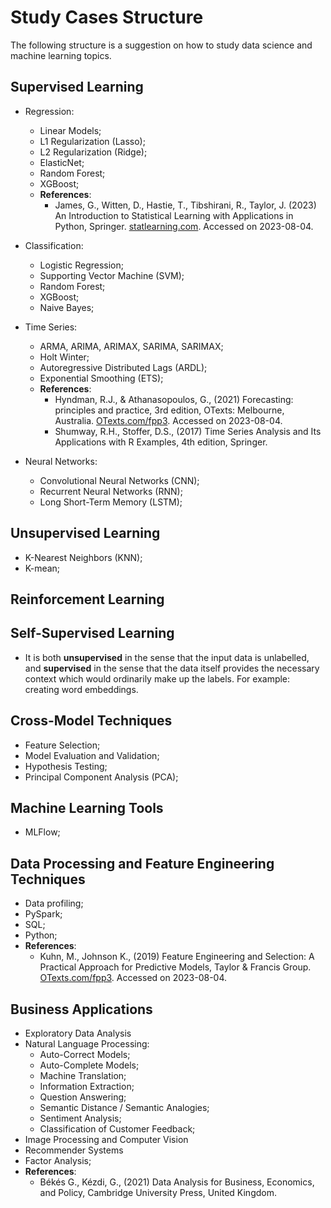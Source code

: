 # Study Cases Structure

The following structure is a suggestion on how to study data science and machine learning topics.

## Supervised Learning

- Regression:
  - Linear Models;
  - L1 Regularization (Lasso);
  - L2 Regularization (Ridge);
  - ElasticNet;
  - Random Forest;
  - XGBoost;
  - **References**:
    - James, G., Witten, D., Hastie, T., Tibshirani, R., Taylor, J. (2023) An Introduction to Statistical Learning with Applications in Python, Springer. [statlearning.com](https://www.statlearning.com/). Accessed on 2023-08-04.
    
- Classification:
  - Logistic Regression;
  - Supporting Vector Machine (SVM);
  - Random Forest;
  - XGBoost;
  - Naive Bayes;
      
- Time Series:
  - ARMA, ARIMA, ARIMAX, SARIMA, SARIMAX;
  - Holt Winter;
  - Autoregressive Distributed Lags (ARDL);
  - Exponential Smoothing (ETS);
  - **References**:
    - Hyndman, R.J., & Athanasopoulos, G., (2021) Forecasting: principles and practice, 3rd edition, OTexts: Melbourne, Australia. [OTexts.com/fpp3](https://otexts.com/fpp3/). Accessed on 2023-08-04.
    - Shumway, R.H., Stoffer, D.S., (2017) Time Series Analysis and Its Applications with R Examples, 4th edition, Springer.
    
- Neural Networks:
  - Convolutional Neural Networks (CNN);
  - Recurrent Neural Networks (RNN);
  - Long Short-Term Memory (LSTM);

## Unsupervised Learning
  - K-Nearest Neighbors (KNN);
  - K-mean;

## Reinforcement Learning

## Self-Supervised Learning
  - It is both **unsupervised** in the sense that the input data is unlabelled, and **supervised** in the sense that the data itself provides the necessary context which would ordinarily make up the labels. For example: creating word embeddings.

## Cross-Model Techniques
  - Feature Selection;
  - Model Evaluation and Validation;
  - Hypothesis Testing;
  - Principal Component Analysis (PCA);

## Machine Learning Tools
  - MLFlow;

## Data Processing and Feature Engineering Techniques
  - Data profiling;
  - PySpark;
  - SQL;
  - Python;
  - **References**:
    - Kuhn, M., Johnson K., (2019) Feature Engineering and Selection: A Practical Approach for Predictive Models, Taylor & Francis Group. [OTexts.com/fpp3](http://www.feat.engineering/). Accessed on 2023-08-04.

## Business Applications
  - Exploratory Data Analysis
  - Natural Language Processing:
    - Auto-Correct Models;
    - Auto-Complete Models;
    - Machine Translation;
    - Information Extraction;
    - Question Answering;
    - Semantic Distance / Semantic Analogies;
    - Sentiment Analysis;
    - Classification of Customer Feedback;
  - Image Processing and Computer Vision
  - Recommender Systems
  - Factor Analysis;
  - **References**:
    - Békés G., Kézdi, G., (2021) Data Analysis for Business, Economics, and Policy, Cambridge University Press, United Kingdom.
